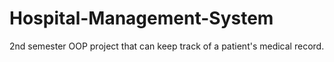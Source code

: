 # Hospital-Management-System
2nd semester OOP project that can keep track of a patient's medical record.
